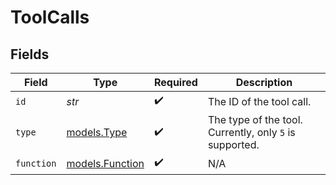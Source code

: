 # ToolCalls


## Fields

| Field                                                   | Type                                                    | Required                                                | Description                                             |
| ------------------------------------------------------- | ------------------------------------------------------- | ------------------------------------------------------- | ------------------------------------------------------- |
| `id`                                                    | *str*                                                   | :heavy_check_mark:                                      | The ID of the tool call.                                |
| `type`                                                  | [models.Type](../models/type.md)                        | :heavy_check_mark:                                      | The type of the tool. Currently, only `5` is supported. |
| `function`                                              | [models.Function](../models/function.md)                | :heavy_check_mark:                                      | N/A                                                     |
